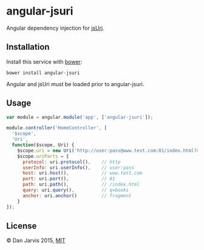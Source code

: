 angular-jsuri
=============

Angular dependency injection for [jsUri](https://github.com/derek-watson/jsUri).

Installation
------------

Install this service with [bower](http://bower.io):

	bower install angular-jsuri

Angular and jsUri must be loaded prior to angular-jsuri.


Usage
-----

```javascript
var module = angular.module('app', ['angular-jsuri']);

module.controller('HomeController', [
  '$scope',
  'Uri',
  function($scope, Uri) {
    $scope.uri = new Uri('http://user:pass@www.test.com:81/index.html?q=books#fragment');
    $scope.uriParts = {
      protocol: uri.protocol(),    // http
      userInfo: uri.userInfo(),    // user:pass
      host: uri.host(),            // www.test.com
      port: uri.port(),            // 81
      path: uri.path(),            // /index.html
      query: uri.query(),          // q=books
      anchor: uri.anchor()         // fragment
    }
]);
```

License
-------

&copy; Dan Jarvis 2015, [MIT](http://danjarvis.mit-license.org)
